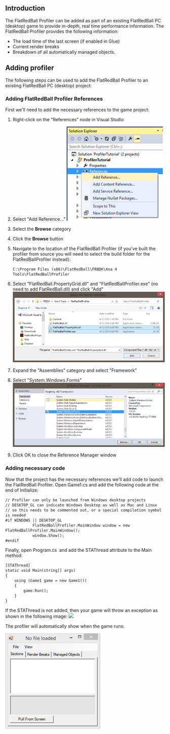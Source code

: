 ## Introduction

The FlatRedBall Profiler can be added as part of an existing FlatRedBall PC (desktop) game to provide in-depth, real time performance information. The FlatRedBall Profiler provides the following information:

-   The load time of the last screen (if enabled in Glue)
-   Current render breaks
-   Breakdown of all automatically managed objects.

## Adding profiler

The following steps can be used to add the FlatRedBall Profiler to an existing FlatRedBall PC (desktop) project:

### Adding FlatRedBall Profiler References

First we'll need to add the necessary references to the game project:

1.  Right-click on the "References" node in Visual Studio

2.  Select "Add Reference..." ![AddReferenceRightClick.png](/media/migrated_media-AddReferenceRightClick.png)

3.  Select the **Browse** category

4.  Click the **Browse** button

5.  Navigate to the location of the FlatRedBall Profiler (if you've built the profiler from source you will need to select the build folder for the FlatRedBallProfiler instead):

        C:\Program Files (x86)\FlatRedBall\FRBDK\Xna 4 Tools\FlatRedBallProfiler

6.  Select "FlatRedBall.PropertyGrid.dll" and "FlatRedBallProfiler.exe" (no need to add FlatRedBall.dll) and click "Add" ![AddReferencesFileWindow.PNG](/media/migrated_media-AddReferencesFileWindow.PNG)

7.  Expand the "Assemblies" category and select "Framework"

8.  Select "System.Windows.Forms" ![AddSystemWindowsFormsReference.PNG](/media/migrated_media-AddSystemWindowsFormsReference.PNG)

9.  Click OK to close the Reference Manager window

### Adding necessary code

Now that the project has the necessary references we'll add code to launch the FlatRedBall Profiler. Open Game1.cs and add the following code at the end of Initialize:

    // Profiler can only be launched from Windows desktop projects
    // DESKTOP_GL can indicate Windows Desktop as well as Mac and Linux
    // so this needs to be commented out, or a special compilation symbol is needed
    #if WINDOWS || DESKTOP_GL
                FlatRedBallProfiler.MainWindow window = new FlatRedBallProfiler.MainWindow();
                window.Show();
    #endif

Finally, open Program.cs  and add the STAThread attribute to the Main method:

    [STAThread]
    static void Main(string[] args)
    {
        using (Game1 game = new Game1())
        {
            game.Run();
        }
    }

If the STAThread is not added, then your game will throw an exception as shown in the following image: ![](http://i.imgur.com/0wssX9b.png)

The profiler will automatically show when the game runs:

![ProfilerRunning.PNG](/media/migrated_media-ProfilerRunning.PNG)
